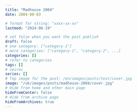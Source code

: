 ```yaml
---
title: "Madhouse 2004"
date: 2004-08-03

# format for string: "xxxx-xx-xx"
lastmod: "2024-06-19"

# set false when you want the post publish
draft: false
# one category: ["category-1"]
# more categories: ["category-1", "category-2", ...]
categories: []
# refer to categories
tags: []
# seires
series: []
# Top image for the post: /en/images/posts/test/cover.jpg
image: "/uk/images/posts/madhouse-2004/cover.jpg"
# Hide from home and other main page
hideFromCenter: false
# Hide from archive page
hideFromArchives: true
---
```


<!--more-->